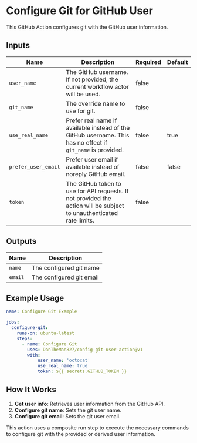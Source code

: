 # Configure Git for GitHub User

This GitHub Action configures git with the GitHub user information.

## Inputs

| Name                | Description                                                                                                            | Required | Default |
|---------------------|------------------------------------------------------------------------------------------------------------------------|----------|---------|
| `user_name`         | The GitHub username. If not provided, the current workflow actor will be used.                                         | false    |         |
| `git_name`          | The override name to use for git.                                                                                      | false    |         |
| `use_real_name`     | Prefer real name if available instead of the GitHub username. This has no effect if `git_name` is provided.            | false    | true    |
| `prefer_user_email` | Prefer user email if available instead of noreply GitHub email.                                                        | false    | false   |
| `token`             | The GitHub token to use for API requests. If not provided the action will be subject to unauthenticated rate limits.   | false    |         |

## Outputs

| Name    | Description                |
|---------|----------------------------|
| `name`  | The configured git name    |
| `email` | The configured git email   |

## Example Usage

```yaml
name: Configure Git Example

jobs:
  configure-git:
    runs-on: ubuntu-latest
    steps:
      - name: Configure Git
        uses: DanTheMan827/config-git-user-action@v1
        with:
            user_name: 'octocat'
            use_real_name: true
            token: ${{ secrets.GITHUB_TOKEN }}
```

## How It Works

1. **Get user info**: Retrieves user information from the GitHub API.
2. **Configure git name**: Sets the git user name.
3. **Configure git email**: Sets the git user email.

This action uses a composite run step to execute the necessary commands to configure git with the provided or derived user information.
